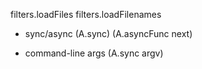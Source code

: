 filters.loadFiles
filters.loadFilenames

* sync/async
  (A.sync)
  (A.asyncFunc next)

* command-line args
  (A.sync argv)

